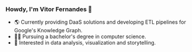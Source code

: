 ### Howdy, I'm Vitor Fernandes 👋

- 🌎 Currently providing DaaS solutions and developing ETL pipelines for Google's Knowledge Graph.
- 👨‍🎓 Pursuing a bachelor's degree in computer science.
- 🔭 Interested in data analysis, visualization and storytelling.

<!--
**jvitorfernandes/jvitorfernandes** is a ✨ _special_ ✨ repository because its `README.md` (this file) appears on your GitHub profile.

Here are some ideas to get you started:

- 🔭 I’m currently working on ...
- 🌱 I’m currently learning ...
- 👯 I’m looking to collaborate on ...
- 🤔 I’m looking for help with ...
- 💬 Ask me about ...
- 📫 How to reach me: ...
- 😄 Pronouns: ...
- ⚡ Fun fact: ...
-->
